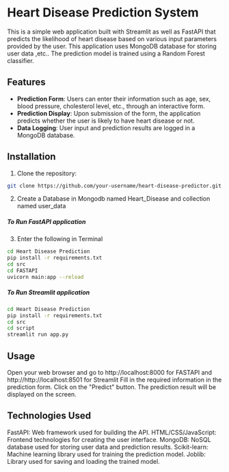 # Heart Disease Prediction System

This is a simple web application built with Streamlit as well as FastAPI that predicts the likelihood of heart disease based on various input parameters provided by the user. This application uses MongoDB database for storing user data ,etc.. The prediction model is trained using a Random Forest classifier.

## Features

- **Prediction Form**: Users can enter their information such as age, sex, blood pressure, cholesterol level, etc., through an interactive form.
- **Prediction Display**: Upon submission of the form, the application predicts whether the user is likely to have heart disease or not.
- **Data Logging**: User input and prediction results are logged in a MongoDB database.


## Installation

1. Clone the repository:

```bash
git clone https://github.com/your-username/heart-disease-predictor.git
```

2. Create a Database in Mongodb named Heart_Disease and collection named user_data
##### To Run FastAPI application
3. Enter the following in Terminal
```bash
cd Heart Disease Prediction
pip install -r requirements.txt
cd src
cd FASTAPI
uvicorn main:app --reload
```
##### To Run Streamlit application
```bash
cd Heart Disease Prediction
pip install -r requirements.txt
cd src
cd script
streamlit run app.py
```

## Usage
Open your web browser and go to http://localhost:8000 for FASTAPI and http://http://localhost:8501 for Streamlit
Fill in the required information in the prediction form.
Click on the "Predict" button.
The prediction result will be displayed on the screen.

## Technologies Used
FastAPI: Web framework used for building the API.
HTML/CSS/JavaScript: Frontend technologies for creating the user interface.
MongoDB: NoSQL database used for storing user data and prediction results.
Scikit-learn: Machine learning library used for training the prediction model.
Joblib: Library used for saving and loading the trained model.
